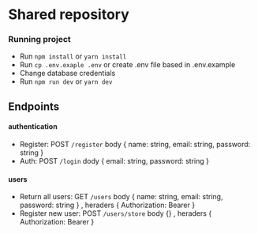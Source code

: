 # Shared repository

### Running project

- Run `npm install` or `yarn install`
- Run `cp .env.exaple .env` or create .env file based in .env.example
- Change database credentials
- Run `npm run dev` or `yarn dev`

## Endpoints

#### authentication
- Register: POST `/register` body { name: string, email: string, password: string }
- Auth: POST `/login` dody { email: string, password: string }

#### users
- Return all users: GET `/users` body { name: string, email: string, password: string } , heraders { Authorization: Bearer <token> }
- Register new user: POST `/users/store` body {} , heraders { Authorization: Bearer <token> }